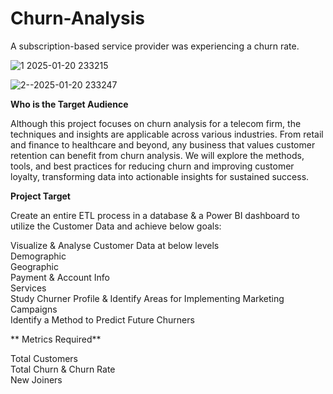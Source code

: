 # Churn-Analysis
A subscription-based service provider was experiencing a churn rate.


![1 2025-01-20 233215](https://github.com/user-attachments/assets/ced5137f-2510-4f47-b1e7-494e1a4bee13)


![2--2025-01-20 233247](https://github.com/user-attachments/assets/c103d2a8-a1b0-4eee-b7bb-8124b89be860)




**Who is the Target Audience**                                                                                                                                                              

Although this project focuses on churn analysis for a telecom firm, the techniques and insights are applicable across various industries. From retail and finance to healthcare and beyond, any business that values customer retention can benefit from churn analysis. We will explore the methods, tools, and best practices for reducing churn and improving customer loyalty, transforming data into actionable insights for sustained success.

**Project Target**                                                                                                                                                                   

Create an entire ETL process in a database & a Power BI dashboard to utilize the Customer Data and achieve below goals:                                                                                

Visualize & Analyse Customer Data at below levels                                                                                     
Demographic                                                                                                                                                  
Geographic                                                                                                                                                                                                   
Payment & Account Info                                                                                                                                                                                       
Services                                                                                                                                                                                        
Study Churner Profile & Identify Areas for Implementing Marketing Campaigns                                                                                                                                  
Identify a Method to Predict Future Churners                                                                                                                                                              

**
Metrics Required**                                                                                                                                                                         

Total Customers                                                                                                                                                                       
Total Churn & Churn Rate                                                                                                                                                                           
New Joiners                                                                                                                                                                                          
